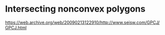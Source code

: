 # Intersecting nonconvex polygons

https://web.archive.org/web/20090213122910/http://www.seisw.com/GPCJ/GPCJ.html
